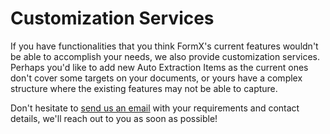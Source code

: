 # Customization Services

If you have functionalities that you think FormX's current features wouldn't be able to accomplish your needs, we also provide customization services. Perhaps you'd like to add new Auto Extraction Items as the current ones don't cover some targets on your documents, or yours have a complex structure where the existing features may not be able to capture.

Don't hesitate to [send us an email](mailto:hello@oursky.com) with your requirements and contact details, we'll reach out to you as soon as possible!

